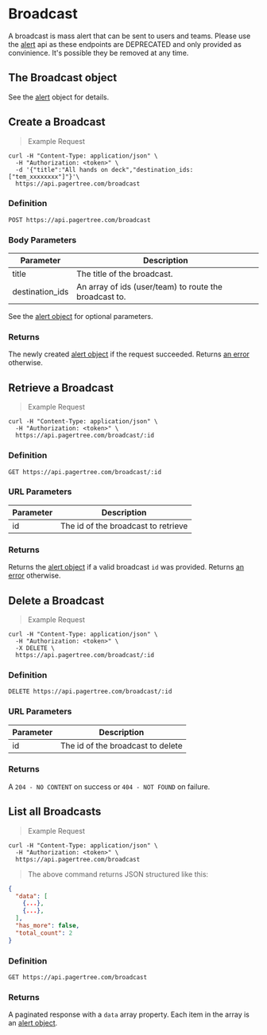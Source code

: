 # Broadcast

A broadcast is mass alert that can be sent to users and teams. Please use the [alert](#alert) api as these endpoints are DEPRECATED and only provided as convinience. It's possible they be removed at any time.

## The Broadcast object

See the [alert](#alert) object for details.

## Create a Broadcast

> Example Request

```shell
curl -H "Content-Type: application/json" \
  -H "Authorization: <token>" \
  -d '{"title":"All hands on deck","destination_ids: ["tem_xxxxxxxx"]"}'\
  https://api.pagertree.com/broadcast
```

### Definition

`POST https://api.pagertree.com/broadcast`

### Body Parameters

Parameter | Description
--------- | -----------
title | The title of the broadcast.
destination_ids | An array of ids (user/team) to route the broadcast to.

See the [alert object](#alert) for optional parameters.

### Returns

The newly created [alert object](#alert) if the request succeeded. Returns [an error](#errors) otherwise.

## Retrieve a Broadcast

> Example Request

```shell
curl -H "Content-Type: application/json" \
  -H "Authorization: <token>" \
  https://api.pagertree.com/broadcast/:id
```

### Definition

`GET https://api.pagertree.com/broadcast/:id`

### URL Parameters

Parameter | Description
--------- | -----------
id | The id of the broadcast to retrieve

### Returns
Returns the [alert object](#alert) if a valid broadcast `id` was provided. Returns [an error](#errors) otherwise.

## Delete a Broadcast

> Example Request

```shell
curl -H "Content-Type: application/json" \
  -H "Authorization: <token>" \
  -X DELETE \
  https://api.pagertree.com/broadcast/:id
```

### Definition

`DELETE https://api.pagertree.com/broadcast/:id`

### URL Parameters

Parameter | Description
--------- | -----------
id | The id of the broadcast to delete


### Returns

A `204 - NO CONTENT` on success or `404 - NOT FOUND` on failure.

## List all Broadcasts

> Example Request

```shell
curl -H "Content-Type: application/json" \
  -H "Authorization: <token>" \
  https://api.pagertree.com/broadcast
```

> The above command returns JSON structured like this:

```json
{
  "data": [
    {...},
    {...},
  ],
  "has_more": false,
  "total_count": 2
}
```

### Definition

`GET https://api.pagertree.com/broadcast`

### Returns
A paginated response with a `data` array property. Each item in the array is an [alert object](#alert).

